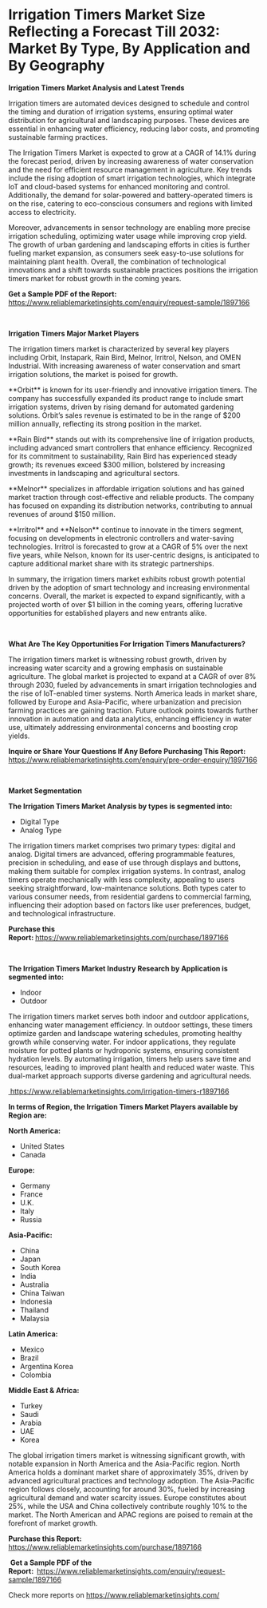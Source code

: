 <p><h1>Irrigation Timers Market Size Reflecting a Forecast Till 2032: Market By Type, By Application and By Geography</h1></p><p><strong>Irrigation Timers Market Analysis and Latest Trends</strong></p>
<p><p>Irrigation timers are automated devices designed to schedule and control the timing and duration of irrigation systems, ensuring optimal water distribution for agricultural and landscaping purposes. These devices are essential in enhancing water efficiency, reducing labor costs, and promoting sustainable farming practices. </p><p>The Irrigation Timers Market is expected to grow at a CAGR of 14.1% during the forecast period, driven by increasing awareness of water conservation and the need for efficient resource management in agriculture. Key trends include the rising adoption of smart irrigation technologies, which integrate IoT and cloud-based systems for enhanced monitoring and control. Additionally, the demand for solar-powered and battery-operated timers is on the rise, catering to eco-conscious consumers and regions with limited access to electricity.</p><p>Moreover, advancements in sensor technology are enabling more precise irrigation scheduling, optimizing water usage while improving crop yield. The growth of urban gardening and landscaping efforts in cities is further fueling market expansion, as consumers seek easy-to-use solutions for maintaining plant health. Overall, the combination of technological innovations and a shift towards sustainable practices positions the irrigation timers market for robust growth in the coming years.</p></p>
<p><strong>Get a Sample PDF of the Report:&nbsp;</strong> <a href="https://www.reliablemarketinsights.com/enquiry/request-sample/1897166?utm_campaign=2345&utm_medium=2&utm_source=Github&utm_content=ia&utm_term=22022025&utm_id=irrigation-timers">https://www.reliablemarketinsights.com/enquiry/request-sample/1897166</a></p>
<p>&nbsp;</p>
<p><strong>Irrigation Timers Major Market Players</strong></p>
<p><p>The irrigation timers market is characterized by several key players including Orbit, Instapark, Rain Bird, Melnor, Irritrol, Nelson, and OMEN Industrial. With increasing awareness of water conservation and smart irrigation solutions, the market is poised for growth.</p><p>**Orbit** is known for its user-friendly and innovative irrigation timers. The company has successfully expanded its product range to include smart irrigation systems, driven by rising demand for automated gardening solutions. Orbit’s sales revenue is estimated to be in the range of $200 million annually, reflecting its strong position in the market.</p><p>**Rain Bird** stands out with its comprehensive line of irrigation products, including advanced smart controllers that enhance efficiency. Recognized for its commitment to sustainability, Rain Bird has experienced steady growth; its revenues exceed $300 million, bolstered by increasing investments in landscaping and agricultural sectors.</p><p>**Melnor** specializes in affordable irrigation solutions and has gained market traction through cost-effective and reliable products. The company has focused on expanding its distribution networks, contributing to annual revenues of around $150 million. </p><p>**Irritrol** and **Nelson** continue to innovate in the timers segment, focusing on developments in electronic controllers and water-saving technologies. Irritrol is forecasted to grow at a CAGR of 5% over the next five years, while Nelson, known for its user-centric designs, is anticipated to capture additional market share with its strategic partnerships.</p><p>In summary, the irrigation timers market exhibits robust growth potential driven by the adoption of smart technology and increasing environmental concerns. Overall, the market is expected to expand significantly, with a projected worth of over $1 billion in the coming years, offering lucrative opportunities for established players and new entrants alike.</p></p>
<p>&nbsp;</p>
<p><strong>What Are The Key Opportunities For Irrigation Timers Manufacturers?</strong></p>
<p><p>The irrigation timers market is witnessing robust growth, driven by increasing water scarcity and a growing emphasis on sustainable agriculture. The global market is projected to expand at a CAGR of over 8% through 2030, fueled by advancements in smart irrigation technologies and the rise of IoT-enabled timer systems. North America leads in market share, followed by Europe and Asia-Pacific, where urbanization and precision farming practices are gaining traction. Future outlook points towards further innovation in automation and data analytics, enhancing efficiency in water use, ultimately addressing environmental concerns and boosting crop yields.</p></p>
<p><strong>Inquire or Share Your Questions If Any Before Purchasing This Report:</strong> <a href="https://www.reliablemarketinsights.com/enquiry/pre-order-enquiry/1897166?utm_campaign=2345&utm_medium=2&utm_source=Github&utm_content=ia&utm_term=22022025&utm_id=irrigation-timers">https://www.reliablemarketinsights.com/enquiry/pre-order-enquiry/1897166</a></p>
<p>&nbsp;</p>
<p><strong>Market Segmentation</strong></p>
<p><strong>The Irrigation Timers Market Analysis by types is segmented into:</strong></p>
<p><ul><li>Digital Type</li><li>Analog Type</li></ul></p>
<p><p>The irrigation timers market comprises two primary types: digital and analog. Digital timers are advanced, offering programmable features, precision in scheduling, and ease of use through displays and buttons, making them suitable for complex irrigation systems. In contrast, analog timers operate mechanically with less complexity, appealing to users seeking straightforward, low-maintenance solutions. Both types cater to various consumer needs, from residential gardens to commercial farming, influencing their adoption based on factors like user preferences, budget, and technological infrastructure.</p></p>
<p><strong>Purchase this Report:&nbsp;</strong><a href="https://www.reliablemarketinsights.com/purchase/1897166?utm_campaign=2345&utm_medium=2&utm_source=Github&utm_content=ia&utm_term=22022025&utm_id=irrigation-timers">https://www.reliablemarketinsights.com/purchase/1897166</a></p>
<p>&nbsp;</p>
<p><strong>The Irrigation Timers Market Industry Research by Application is segmented into:</strong></p>
<p><ul><li>Indoor</li><li>Outdoor</li></ul></p>
<p><p>The irrigation timers market serves both indoor and outdoor applications, enhancing water management efficiency. In outdoor settings, these timers optimize garden and landscape watering schedules, promoting healthy growth while conserving water. For indoor applications, they regulate moisture for potted plants or hydroponic systems, ensuring consistent hydration levels. By automating irrigation, timers help users save time and resources, leading to improved plant health and reduced water waste. This dual-market approach supports diverse gardening and agricultural needs.</p></p>
<p><a href="https://www.reliablemarketinsights.com/irrigation-timers-r1897166?utm_campaign=2345&utm_medium=2&utm_source=Github&utm_content=ia&utm_term=22022025&utm_id=irrigation-timers">&nbsp;https://www.reliablemarketinsights.com/irrigation-timers-r1897166</a></p>
<p><strong>In terms of Region, the Irrigation Timers Market Players available by Region are:</strong></p>
<p>
    <p> <strong> North America: </strong>
        <ul>
            <li>United States</li>
            <li>Canada</li>
        </ul>
        </p> 
    <p> <strong> Europe: </strong>
        <ul>
            <li>Germany</li>
            <li>France</li>
            <li>U.K.</li>
            <li>Italy</li>
            <li>Russia</li>
        </ul>
        </p> 
    <p> <strong> Asia-Pacific: </strong>
        <ul>
            <li>China</li>
            <li>Japan</li>
            <li>South Korea</li>
            <li>India</li>
            <li>Australia</li>
            <li>China Taiwan</li>
            <li>Indonesia</li>
            <li>Thailand</li>
            <li>Malaysia</li>
        </ul>
        </p> 
    <p> <strong> Latin America: </strong>
        <ul>
            <li>Mexico</li>
            <li>Brazil</li>
            <li>Argentina Korea</li>
            <li>Colombia</li>
        </ul>
        </p> 
    <p> <strong> Middle East & Africa: </strong>
        <ul>
            <li>Turkey</li>
            <li>Saudi</li>
            <li>Arabia</li>
            <li>UAE</li>
            <li>Korea</li>
        </ul>
    </p>
    </p>
<p><p>The global irrigation timers market is witnessing significant growth, with notable expansion in North America and the Asia-Pacific region. North America holds a dominant market share of approximately 35%, driven by advanced agricultural practices and technology adoption. The Asia-Pacific region follows closely, accounting for around 30%, fueled by increasing agricultural demand and water scarcity issues. Europe constitutes about 25%, while the USA and China collectively contribute roughly 10% to the market. The North American and APAC regions are poised to remain at the forefront of market growth.</p></p>
<p><strong>Purchase this Report: </strong><a href="https://www.reliablemarketinsights.com/purchase/1897166?utm_campaign=2345&utm_medium=2&utm_source=Github&utm_content=ia&utm_term=22022025&utm_id=irrigation-timers">https://www.reliablemarketinsights.com/purchase/1897166</a></p>
<p>&nbsp;<strong>Get a Sample PDF of the Report:&nbsp;&nbsp;</strong><a href="https://www.reliablemarketinsights.com/enquiry/request-sample/1897166?utm_campaign=2345&utm_medium=2&utm_source=Github&utm_content=ia&utm_term=22022025&utm_id=irrigation-timers">https://www.reliablemarketinsights.com/enquiry/request-sample/1897166</a></p>
<p><strong></strong></p>
<p>Check more reports on <a href="https://www.reliablemarketinsights.com/?utm_campaign=2345&utm_medium=2&utm_source=Github&utm_content=ia&utm_term=22022025&utm_id=irrigation-timers">https://www.reliablemarketinsights.com/</a></p>